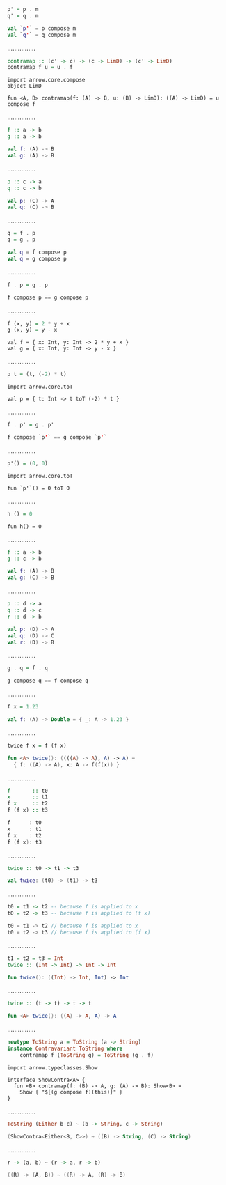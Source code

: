 ```Haskell
p' = p . m
q' = q . m
```
```kotlin
val `p'` = p compose m
val `q'` = q compose m
```
................
```Haskell
contramap :: (c' -> c) -> (c -> LimD) -> (c' -> LimD)
contramap f u = u . f
```
```kotlin:ank:silent
import arrow.core.compose
object LimD

fun <A, B> contramap(f: (A) -> B, u: (B) -> LimD): ((A) -> LimD) = u compose f
```
................
```Haskell
f :: a -> b
g :: a -> b
```
```kotlin
val f: (A) -> B
val g: (A) -> B
```
................
```Haskell
p :: c -> a
q :: c -> b
```
```kotlin
val p: (C) -> A
val q: (C) -> B
```
................
```Haskell
q = f . p
q = g . p
```
```kotlin
val q = f compose p
val q = g compose p
```
................
```Haskell
f . p = g . p
```
```kotlin
f compose p == g compose p
```
................
```Haskell
f (x, y) = 2 * y + x
g (x, y) = y - x
```
```kotlin:ank:playground
val f = { x: Int, y: Int -> 2 * y + x }
val g = { x: Int, y: Int -> y - x }
```
................
```Haskell
p t = (t, (-2) * t)
```
```kotlin:ank:playground
import arrow.core.toT

val p = { t: Int -> t toT (-2) * t }
```
................
```Haskell
f . p' = g . p'
```
```kotlin
f compose `p'` == g compose `p'`
```
................
```Haskell
p'() = (0, 0)
```
```kotlin:ank:playground
import arrow.core.toT

fun `p'`() = 0 toT 0
```
................
```Haskell
h () = 0
```
```kotlin:ank:plaground
fun h() = 0
```
................
```Haskell
f :: a -> b
g :: c -> b
```
```kotlin
val f: (A) -> B
val g: (C) -> B
```
................
```Haskell
p :: d -> a
q :: d -> c
r :: d -> b
```
```kotlin
val p: (D) -> A
val q: (D) -> C
val r: (D) -> B
```
................
```Haskell
g . q = f . q
```
```kotlin
g compose q == f compose q
```
................
```Haskell
f x = 1.23
```
```kotlin
val f: (A) -> Double = { _: A -> 1.23 }
```
................
```Haskell
twice f x = f (f x)
```
```kotlin
fun <A> twice(): ((((A) -> A), A) -> A) =
  { f: ((A) -> A), x: A -> f(f(x)) }
```
................
```Haskell
f       :: t0
x       :: t1
f x     :: t2
f (f x) :: t3
```
```kotlin
f      : t0
x      : t1
f x    : t2
f (f x): t3
```
................
```Haskell
twice :: t0 -> t1 -> t3
```
```kotlin
val twice: (t0) -> (t1) -> t3
```
................
```Haskell
t0 = t1 -> t2 -- because f is applied to x
t0 = t2 -> t3 -- because f is applied to (f x)
```
```kotlin
t0 = t1 -> t2 // because f is applied to x
t0 = t2 -> t3 // because f is applied to (f x)
```
................
```Haskell
t1 = t2 = t3 = Int
twice :: (Int -> Int) -> Int -> Int
```
```kotlin
fun twice(): ((Int) -> Int, Int) -> Int
```
................
```Haskell
twice :: (t -> t) -> t -> t
```
```kotlin
fun <A> twice(): ((A) -> A, A) -> A
```
................
```Haskell
newtype ToString a = ToString (a -> String)
instance Contravariant ToString where 
    contramap f (ToString g) = ToString (g . f)
```
```kotlin:ank:playground
import arrow.typeclasses.Show

interface ShowContra<A> {
  fun <B> contramap(f: (B) -> A, g: (A) -> B): Show<B> =
    Show { "${(g compose f)(this)}" }
}
```
................
```Haskell
ToString (Either b c) ~ (b -> String, c -> String)
```
```kotlin
(ShowContra<Either<B, C>>) ~ ((B) -> String, (C) -> String)
```
................
```Haskell
r -> (a, b) ~ (r -> a, r -> b)
```
```kotlin
((R) -> (A, B)) ~ ((R) -> A, (R) -> B)
```